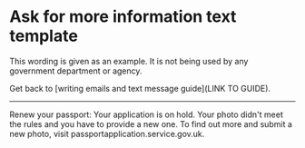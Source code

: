 # Ask for more information text template

This wording is given as an example. It is not being used by any government department or agency.

Get back to [writing emails and text message guide](LINK TO GUIDE).

***

Renew your passport: Your application is on hold. Your photo didn't meet the rules and you have to provide a new one. 
To find out more and submit a new photo, visit passportapplication.service.gov.uk.
